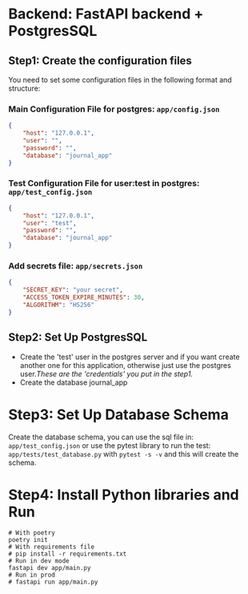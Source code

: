 # Backend: FastAPI backend + PostgresSQL #

## Step1: Create the configuration files 
You need to set some configuration files in the following format and structure:
### Main Configuration File for postgres: `app/config.json`
```json
{
    "host": "127.0.0.1",
    "user": "",
    "password": "",
    "database": "journal_app"
}
```
### Test Configuration File for user:**test** in postgres: `app/test_config.json`
```json
{
    "host": "127.0.0.1",
    "user": "test",
    "password": "",
    "database": "journal_app"
}
```
### Add secrets file: `app/secrets.json`
```json
{
    "SECRET_KEY": "your secret",
    "ACCESS_TOKEN_EXPIRE_MINUTES": 30,
    "ALGORITHM": "HS256"
}
```

## Step2: Set Up PostgresSQL #
- Create the 'test' user in the postgres server and if you want create another one for this application, otherwise just use the postgres user.*These are the 'credentials' you put in the step1.*
- Create the database journal_app


# Step3: Set Up Database Schema #
Create the database schema, you can use the sql file in: `app/test_config.json` or use the pytest library to run the test: `app/tests/test_database.py` with `pytest -s -v` and this will create the schema.

# Step4: Install Python libraries and Run
```
# With poetry
poetry init
# With requirements file
# pip install -r requirements.txt
# Run in dev mode
fastapi dev app/main.py
# Run in prod
# fastapi run app/main.py
```
